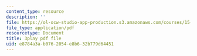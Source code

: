 ```yaml
---
content_type: resource
description: ''
file: https://ol-ocw-studio-app-production.s3.amazonaws.com/courses/15-071-the-analytics-edge-spring-2017/e8784a3ab0762054e8b632b779d64451_BKsi-Khu7Bs.pdf
file_type: application/pdf
resourcetype: Document
title: 3play pdf file
uid: e8784a3a-b076-2054-e8b6-32b779d64451
---
```

